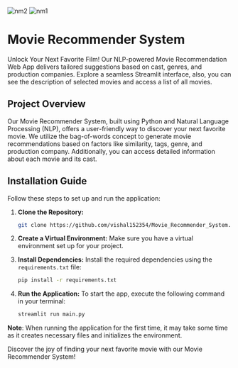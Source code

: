 ![nm2](https://github.com/user-attachments/assets/4b6dd898-590c-4d61-a558-b522e403495a)
![nm1](https://github.com/user-attachments/assets/f9ec77a6-98f2-40cc-ab41-0574fcf91acb)


# Movie Recommender System

Unlock Your Next Favorite Film! Our NLP-powered Movie Recommendation Web App delivers tailored suggestions based on cast, genres, and production companies. Explore a seamless Streamlit interface, also, you can see the description of selected movies and access a list of all movies.

## Project Overview

Our Movie Recommender System, built using Python and Natural Language Processing (NLP), offers a user-friendly way to discover your next favorite movie. We utilize the bag-of-words concept to generate movie recommendations based on factors like similarity, tags, genre, and production company. Additionally, you can access detailed information about each movie and its cast.




## Installation Guide

Follow these steps to set up and run the application:

1. **Clone the Repository:** 
    ```bash
    git clone https://github.com/vishal152354/Movie_Recommender_System.git
    ```

2. **Create a Virtual Environment:** 
   Make sure you have a virtual environment set up for your project.

3. **Install Dependencies:**
   Install the required dependencies using the `requirements.txt` file:
   ```bash
   pip install -r requirements.txt
   ```

4. **Run the Application:**
   To start the app, execute the following command in your terminal:
   ```bash
   streamlit run main.py
   ```

**Note**: When running the application for the first time, it may take some time as it creates necessary files and initializes the environment.

Discover the joy of finding your next favorite movie with our Movie Recommender System!
